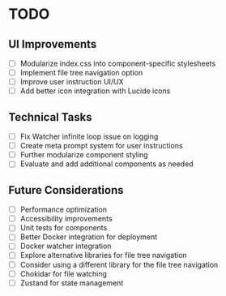 # TODO

## UI Improvements

- [ ] Modularize index.css into component-specific stylesheets
- [ ] Implement file tree navigation option
- [ ] Improve user instruction UI/UX
- [ ] Add better icon integration with Lucide icons

## Technical Tasks

- [ ] Fix Watcher infinite loop issue on logging
- [ ] Create meta prompt system for user instructions
- [ ] Further modularize component styling
- [ ] Evaluate and add additional components as needed

## Future Considerations

- [ ] Performance optimization
- [ ] Accessibility improvements
- [ ] Unit tests for components
- [ ] Better Docker integration for deployment
- [ ] Docker watcher integration
- [ ] Explore alternative libraries for file tree navigation
- [ ] Consider using a different library for the file tree navigation
- [ ] Chokidar for file watching
- [ ] Zustand for state management
